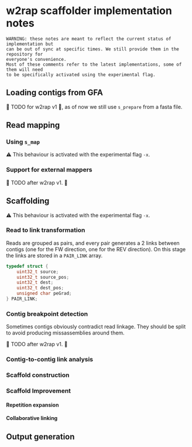 # w2rap scaffolder implementation notes

```
WARNING: these notes are meant to reflect the current status of implementation but
can be out of sync at specific times. We still provide them in the repository for
everyone's convenience.
Most of these comments refer to the latest implementations, some of them will need
to be specifically activated using the experimental flag.
```
## Loading contigs from GFA

:checkered_flag: TODO for w2rap v1 :checkered_flag:, as of now we still use `s_prepare` from a fasta file.

## Read mapping

### Using `s_map`

:warning: This behaviour is activated with the experimental flag `-x`.

### Support for external mappers

:construction: TODO after w2rap v1. :construction:

## Scaffolding

:warning: This behaviour is activated with the experimental flag `-x`.

### Read to link transformation

Reads are grouped as pairs, and every pair generates a 2 links between contigs (one for the FW direction, one for the REV direction).
On this stage the links are stored in a `PAIR_LINK` array.

```C
typedef struct {
    uint32_t source;
    uint32_t source_pos;
    uint32_t dest;
    uint32_t dest_pos;
    unsigned char peGrad;
} PAIR_LINK;
```

### Contig breakpoint detection

Sometimes contigs obviously contradict read linkage. They should be split to avoid producing missassemblies around them.

:construction: TODO after w2rap v1. :construction:

### Contig-to-contig link analysis

### Scaffold construction

### Scaffold Improvement

#### Repetition expansion

#### Collaborative linking

## Output generation